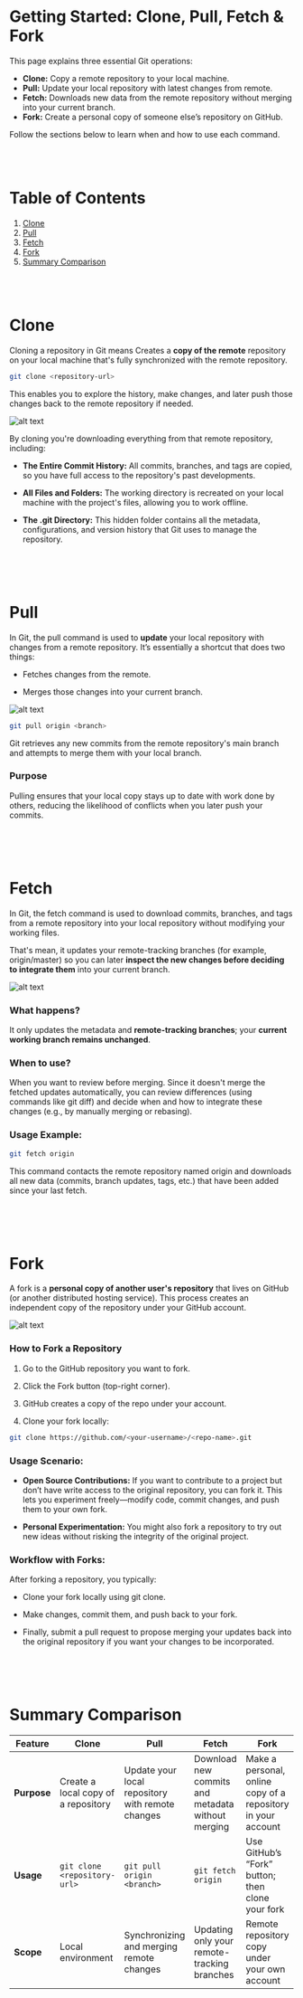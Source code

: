 # Getting Started: Clone, Pull, Fetch & Fork
This page explains three essential Git operations:

* **Clone:** Copy a remote repository to your local machine.
* **Pull:** Update your local repository with latest changes from remote.
* **Fetch:** Downloads new data from the remote repository without merging into your current branch.
* **Fork:** Create a personal copy of someone else’s repository on GitHub.

Follow the sections below to learn when and how to use each command.

<br/>
<br/>

# Table of Contents

1. [Clone](#clone)
2. [Pull](#pull)
3. [Fetch](#fetch)
4. [Fork](#fork)
5. [Summary Comparison](#summary-comparison)

<br/>
<br/>

# Clone
Cloning a repository in Git means Creates a **copy of the remote** repository on your local machine that's fully synchronized with the remote repository.

```bash
git clone <repository-url>
```

This enables you to explore the history, make changes, and later push those changes back to the remote repository if needed.

![alt text](Images/git-clone.png)

By cloning you're downloading everything from that remote repository, including:

* **The Entire Commit History:** All commits, branches, and tags are copied, so you have full access to the repository's past developments.

* **All Files and Folders:** The working directory is recreated on your local machine with the project's files, allowing you to work offline.

* **The .git Directory:** This hidden folder contains all the metadata, configurations, and version history that Git uses to manage the repository.


<br/>
<br/>
<br/>

# Pull
In Git, the pull command is used to **update** your local repository with changes from a remote repository. It’s essentially a shortcut that does two things:

* Fetches changes from the remote.

* Merges those changes into your current branch.

![alt text](Images/git-pull.png)

```bash
git pull origin <branch>
```
Git retrieves any new commits from the remote repository's main branch and attempts to merge them with your local branch.

### Purpose
Pulling ensures that your local copy stays up to date with work done by others, reducing the likelihood of conflicts when you later push your commits.

<br/>
<br/>
<br/>

# Fetch
In Git, the fetch command is used to download commits, branches, and tags from a remote repository into your local repository without modifying your working files.

That's mean, it updates your remote-tracking branches (for example, origin/master) so you can later **inspect the new changes before deciding to integrate them** into your current branch.

![alt text](Images/git-fetch.png)

### What happens?
It only updates the metadata and **remote-tracking branches**; your **current working branch remains unchanged**.

### When to use?
When you want to review before merging. Since it doesn't merge the fetched updates automatically, you can review differences (using commands like git diff) and decide when and how to integrate these changes (e.g., by manually merging or rebasing).

### Usage Example:
```bash
git fetch origin
```
This command contacts the remote repository named origin and downloads all new data (commits, branch updates, tags, etc.) that have been added since your last fetch.


<br/>
<br/>
<br/>

# Fork
A fork is a **personal copy of another user's repository** that lives on GitHub (or another distributed hosting service). This process creates an independent copy of the repository under your GitHub account.

![alt text](Images/git-fork.png)

### How to Fork a Repository

1. Go to the GitHub repository you want to fork.

2. Click the Fork button (top-right corner).

3. GitHub creates a copy of the repo under your account.

4. Clone your fork locally:

```bash
git clone https://github.com/<your-username>/<repo-name>.git
```

### Usage Scenario:

* **Open Source Contributions:** If you want to contribute to a project but don’t have write access to the original repository, you can fork it. This lets you experiment freely—modify code, commit changes, and push them to your own fork.

* **Personal Experimentation:** You might also fork a repository to try out new ideas without risking the integrity of the original project.

### Workflow with Forks: 
After forking a repository, you typically:

* Clone your fork locally using git clone.

* Make changes, commit them, and push back to your fork.

* Finally, submit a pull request to propose merging your updates back into the original repository if you want your changes to be incorporated.

<br/>
<br/>
<br/>



# Summary Comparison

| Feature     | Clone                                    | Pull                                      | Fetch                                                 | Fork                                      |
|-------------|------------------------------------------|-------------------------------------------|-------------------------------------------------------|-------------------------------------------|
| **Purpose** | Create a local copy of a repository      | Update your local repository with remote changes  | Download new commits and metadata without merging     | Make a personal, online copy of a repository in your account |
| **Usage**   | `git clone <repository-url>`             | `git pull origin <branch>`                | `git fetch origin`                                     | Use GitHub’s “Fork” button; then clone your fork           |
| **Scope**   | Local environment                        | Synchronizing and merging remote changes  | Updating only your remote-tracking branches            | Remote repository copy under your own account               |

